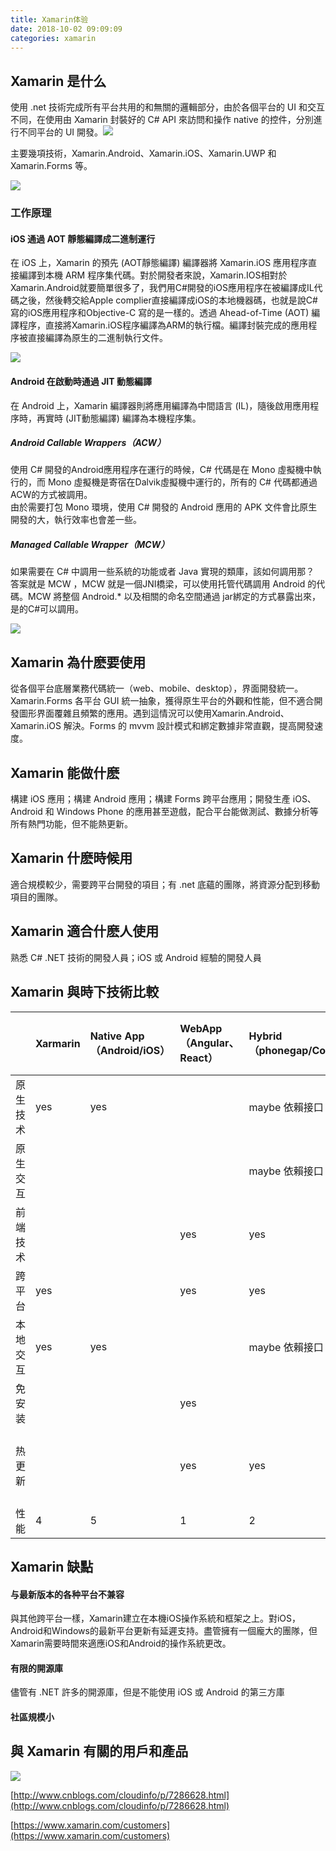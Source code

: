 ```yaml
---
title: Xamarin体验
date: 2018-10-02 09:09:09
categories: xamarin
---
```

## Xamarin 是什么

使用 .net 技術完成所有平台共用的和無關的邏輯部分，由於各個平台的 UI 和交互不同，在使用由 Xamarin 封裝好的 C\# API 來訪問和操作 native 的控件，分別進行不同平台的 UI 開發。![](xamarin-share.png)

主要幾項技術，Xamarin.Android、Xamarin.iOS、Xamarin.UWP 和 Xamarin.Forms 等。

![](xamarinwhat.png)

### 工作原理

#### iOS 通過 AOT 靜態編譯成二進制運行

在 iOS 上，Xamarin 的預先 \(AOT靜態編譯\) 編譯器將 Xamarin.iOS 應用程序直接編譯到本機 ARM 程序集代碼。對於開發者來說，Xamarin.IOS相對於Xamarin.Android就要簡單很多了，我們用C\#開發的iOS應用程序在被編譯成IL代碼之後，然後轉交給Apple complier直接編譯成iOS的本地機器碼，也就是說C\#寫的iOS應用程序和Objective-C 寫的是一樣的。透過 Ahead-of-Time \(AOT\) 編譯程序，直接將Xamarin.iOS程序編譯為ARM的執行檔。編譯封裝完成的應用程序被直接編譯為原生的二進制執行文件。

![](xamarin-iOS-run.png)

#### Android 在啟動時通過 JIT 動態編譯

在 Android 上，Xamarin 編譯器則將應用編譯為中間語言 \(IL\)，隨後啟用應用程序時，再實時 \(JIT動態編譯\) 編譯為本機程序集。

##### Android Callable Wrappers（ACW）

使用 C\# 開發的Android應用程序在運行的時候，C\# 代碼是在 Mono 虛擬機中執行的，而 Mono 虛擬機是寄宿在Dalvik虛擬機中運行的，所有的 C\# 代碼都通過ACW的方式被調用。  
由於需要打包 Mono 環境，使用 C\# 開發的 Android 應用的 APK 文件會比原生開發的大，執行效率也會差一些。

##### Managed Callable Wrapper（MCW）

如果需要在 C\# 中調用一些系統的功能或者 Java 實現的類庫，該如何調用那？ 答案就是 MCW ，MCW 就是一個JNI橋梁，可以使用托管代碼調用 Android 的代碼。MCW 將整個 Android.\*  以及相關的命名空間通過 jar綁定的方式暴露出來，是的C\#可以調用。

![](xamarin-android-mono.png)

## Xamarin 為什麽要使用

從各個平台底層業務代碼統一（web、mobile、desktop），界面開發統一。Xamarin.Forms 各平台 GUI 統一抽象，獲得原生平台的外觀和性能，但不適合開發圖形界面覆雜且頻繁的應用。遇到這情況可以使用Xamarin.Android、Xamarin.iOS 解決。Forms 的 mvvm 設計模式和綁定數據非常直觀，提高開發速度。

## Xamarin 能做什麽

構建 iOS 應用；構建 Android 應用；構建 Forms 跨平台應用；開發生產 iOS、Android 和 Windows Phone 的應用甚至遊戲，配合平台能做測試、數據分析等所有熱門功能，但不能熱更新。

## Xamarin 什麽時候用

適合規模較少，需要跨平台開發的項目；有 .net 底蘊的團隊，將資源分配到移動項目的團隊。

## Xamarin 適合什麽人使用

熟悉 C\# .NET 技術的開發人員；iOS 或 Android 經驗的開發人員

## Xamarin 與時下技術比較

|  | Xarmarin | Native App（Android/iOS） | WebApp（Angular、React） | Hybrid（phonegap/Cordova） | 基于JS的Native（RN） | PWA | U3D |
| :--- | :--- | :--- | :--- | :--- | :--- | :--- | :--- |
| 原生技术 | yes | yes |  | maybe 依賴接口 | yes |  | yes |
| 原生交互 |  |  |  | maybe 依賴接口 | yes |  | yes |
| 前端技术 |  |  | yes | yes | yes | yes | yes |
| 跨平台 | yes |  | yes | yes | yes | yes | yes |
| 本地交互 | yes | yes |  | maybe 依賴接口 | yes |  | yes |
| 免安装 |  |  | yes |  |  | yes | yes |
| 热更新 |  |  | yes | yes | yes 但 iOS 含有 jspatch 被禁止 | yes | yes |
| 性能 | 4 | 5 | 1 | 2 | 2 | 3 | 3 |

## Xamarin 缺點

#### 与最新版本的各种平台不兼容

與其他跨平台一樣，Xamarin建立在本機iOS操作系統和框架之上。對iOS，Android和Windows的最新平台更新有延遲支持。盡管擁有一個龐大的團隊，但Xamarin需要時間來適應iOS和Android的操作系統更改。

#### 有限的開源庫

儘管有 .NET 許多的開源庫，但是不能使用 iOS 或 Android 的第三方庫

#### 社區規模小

## 與 Xamarin 有關的用戶和產品
![](xamarin_reply.png)

[http://www.cnblogs.com/cloudinfo/p/7286628.html](http://www.cnblogs.com/cloudinfo/p/7286628.html)

[https://www.xamarin.com/customers](https://www.xamarin.com/customers)

